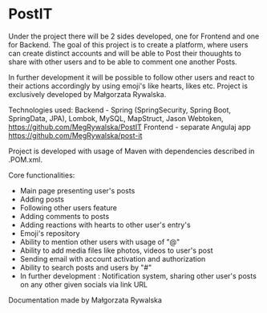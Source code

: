 # PostIT

Under the project there will be 2 sides developed, one for Frontend and one for Backend.
The goal of this project is to create a platform, where users can create distinct accounts and will be able to Post their thouughts to share with other users
and to be able to comment one another Posts.

In further development it will be possible to follow other users and react to their actions accordingly by using emoji's like hearts, likes etc.
Project is exclusively developed by Małgorzata Rywalska.

Technologies used:
Backend - Spring (SpringSecurity, Spring Boot, SpringData, JPA), Lombok, MySQL, MapStruct, Jason Webtoken, https://github.com/MegRywalska/PostIT
Frontend - separate Angulaj app https://github.com/MegRywalska/post-it

Project is developed with usage of Maven with dependencies described in .POM.xml.

Core functionalities:
- Main page presenting user's posts
- Adding posts
- Following other users feature
- Adding comments to posts
- Adding reactions with hearts to other user's entry's
- Emoji's repository
- Ability to mention other users with usage of "@"
- Ability to add media files like photos, videos to user's post
- Sending email with account activation and authorization
- Ability to search posts and users by "#" 
- In further development : Notification system, sharing other user's posts on any other given socials via link URL

Documentation made by Małgorzata Rywalska
